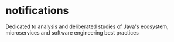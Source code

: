 # notifications
Dedicated to analysis and deliberated studies of Java's ecosystem, microservices and software engineering best practices